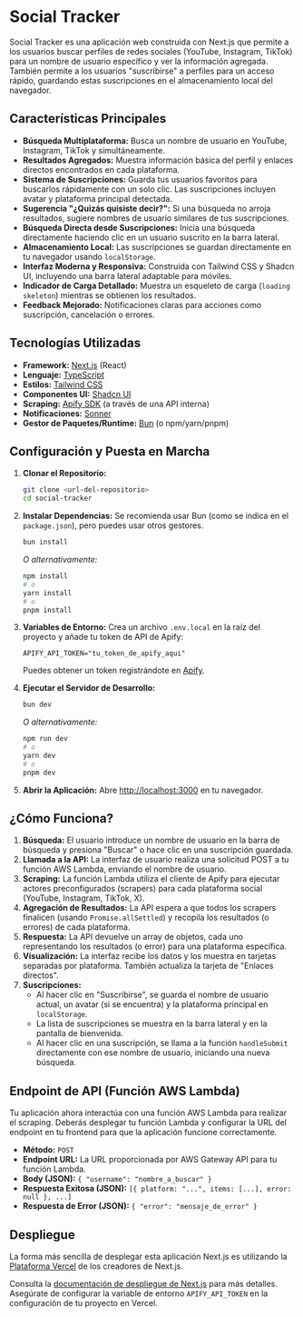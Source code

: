 # Social Tracker

Social Tracker es una aplicación web construida con Next.js que permite a los usuarios buscar perfiles de redes sociales (YouTube, Instagram, TikTok) para un nombre de usuario específico y ver la información agregada. También permite a los usuarios "suscribirse" a perfiles para un acceso rápido, guardando estas suscripciones en el almacenamiento local del navegador.

## Características Principales

- **Búsqueda Multiplataforma:** Busca un nombre de usuario en YouTube, Instagram, TikTok y simultáneamente.
- **Resultados Agregados:** Muestra información básica del perfil y enlaces directos encontrados en cada plataforma.
- **Sistema de Suscripciones:** Guarda tus usuarios favoritos para buscarlos rápidamente con un solo clic. Las suscripciones incluyen avatar y plataforma principal detectada.
- **Sugerencia "¿Quizás quisiste decir?":** Si una búsqueda no arroja resultados, sugiere nombres de usuario similares de tus suscripciones.
- **Búsqueda Directa desde Suscripciones:** Inicia una búsqueda directamente haciendo clic en un usuario suscrito en la barra lateral.
- **Almacenamiento Local:** Las suscripciones se guardan directamente en tu navegador usando `localStorage`.
- **Interfaz Moderna y Responsiva:** Construida con Tailwind CSS y Shadcn UI, incluyendo una barra lateral adaptable para móviles.
- **Indicador de Carga Detallado:** Muestra un esqueleto de carga (`loading skeleton`) mientras se obtienen los resultados.
- **Feedback Mejorado:** Notificaciones claras para acciones como suscripción, cancelación o errores.

## Tecnologías Utilizadas

- **Framework:** [Next.js](https://nextjs.org/) (React)
- **Lenguaje:** [TypeScript](https://www.typescriptlang.org/)
- **Estilos:** [Tailwind CSS](https://tailwindcss.com/)
- **Componentes UI:** [Shadcn UI](https://ui.shadcn.com/)
- **Scraping:** [Apify SDK](https://apify.com/) (a través de una API interna)
- **Notificaciones:** [Sonner](https://sonner.emilkowal.ski/)
- **Gestor de Paquetes/Runtime:** [Bun](https://bun.sh/) (o npm/yarn/pnpm)

## Configuración y Puesta en Marcha

1.  **Clonar el Repositorio:**

    ```bash
    git clone <url-del-repositorio>
    cd social-tracker
    ```

2.  **Instalar Dependencias:**
    Se recomienda usar Bun (como se indica en el `package.json`), pero puedes usar otros gestores.

    ```bash
    bun install
    ```

    _O alternativamente:_

    ```bash
    npm install
    # o
    yarn install
    # o
    pnpm install
    ```

3.  **Variables de Entorno:**
    Crea un archivo `.env.local` en la raíz del proyecto y añade tu token de API de Apify:

    ```plaintext:.env.local
    APIFY_API_TOKEN="tu_token_de_apify_aqui"
    ```

    Puedes obtener un token registrándote en [Apify](https://apify.com/).

4.  **Ejecutar el Servidor de Desarrollo:**

    ```bash
    bun dev
    ```

    _O alternativamente:_

    ```bash
    npm run dev
    # o
    yarn dev
    # o
    pnpm dev
    ```

5.  **Abrir la Aplicación:**
    Abre [http://localhost:3000](http://localhost:3000) en tu navegador.

## ¿Cómo Funciona?

1.  **Búsqueda:** El usuario introduce un nombre de usuario en la barra de búsqueda y presiona "Buscar" o hace clic en una suscripción guardada.
2.  **Llamada a la API:** La interfaz de usuario realiza una solicitud POST a tu función AWS Lambda, enviando el nombre de usuario.
3.  **Scraping:** La función Lambda utiliza el cliente de Apify para ejecutar actores preconfigurados (scrapers) para cada plataforma social (YouTube, Instagram, TikTok, X).
4.  **Agregación de Resultados:** La API espera a que todos los scrapers finalicen (usando `Promise.allSettled`) y recopila los resultados (o errores) de cada plataforma.
5.  **Respuesta:** La API devuelve un array de objetos, cada uno representando los resultados (o error) para una plataforma específica.
6.  **Visualización:** La interfaz recibe los datos y los muestra en tarjetas separadas por plataforma. También actualiza la tarjeta de "Enlaces directos".
7.  **Suscripciones:**
    - Al hacer clic en "Suscribirse", se guarda el nombre de usuario actual, un avatar (si se encuentra) y la plataforma principal en `localStorage`.
    - La lista de suscripciones se muestra en la barra lateral y en la pantalla de bienvenida.
    - Al hacer clic en una suscripción, se llama a la función `handleSubmit` directamente con ese nombre de usuario, iniciando una nueva búsqueda.

## Endpoint de API (Función AWS Lambda)

Tu aplicación ahora interactúa con una función AWS Lambda para realizar el scraping. Deberás desplegar tu función Lambda y configurar la URL del endpoint en tu frontend para que la aplicación funcione correctamente.

- **Método:** `POST`
- **Endpoint URL:** La URL proporcionada por AWS Gateway API para tu función Lambda.
- **Body (JSON):** `{ "username": "nombre_a_buscar" }`
- **Respuesta Exitosa (JSON):** `[{ platform: "...", items: [...], error: null }, ...]`
- **Respuesta de Error (JSON):** `{ "error": "mensaje_de_error" }`


## Despliegue

La forma más sencilla de desplegar esta aplicación Next.js es utilizando la [Plataforma Vercel](https://vercel.com/new?utm_medium=default-template&filter=next.js&utm_source=create-next-app&utm_campaign=create-next-app-readme) de los creadores de Next.js.

Consulta la [documentación de despliegue de Next.js](https://nextjs.org/docs/app/building-your-application/deploying) para más detalles. Asegúrate de configurar la variable de entorno `APIFY_API_TOKEN` en la configuración de tu proyecto en Vercel.
